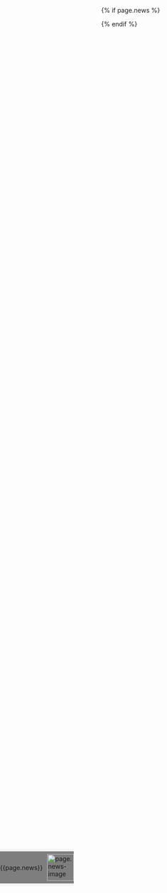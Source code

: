 <style>
body{
  width:100%;
}
.seat{
  background-color:transparent;
  position:fixed;
  top:0;
  bottom:0;
  left:0;
  animation:news 7s 2s infinite;
  z-index:999;
}
.seat,
.board{
  display:flex;
  align-items:center;
  justify-content:center;
  overflow:hidden;
}
.board{
  width:100%;
  height:72px;
  background-color:rgba(0,0,0,0.5);
  box-shadow: 0 0 5px 5px rgba(0,0,0,0.05);
  color:inherit;
}
.news img{
  width:60px;
  margin-left:10px;
}
@keyframes news{
  0%{
    width:0;
  }
  25%{
    width:100%;
  }
  96%{
    width:100%;
  }
</style>
{% if page.news %}
<div class = 'seat'>
  <div class = 'board news'>
    <p>{{page.news}}</p>
    <img src = '{{site.baseurl}}/assets/{{page.new-image}}.jpg' alt = 'page.news-image'>
  </div>
</div>
{% endif %}
